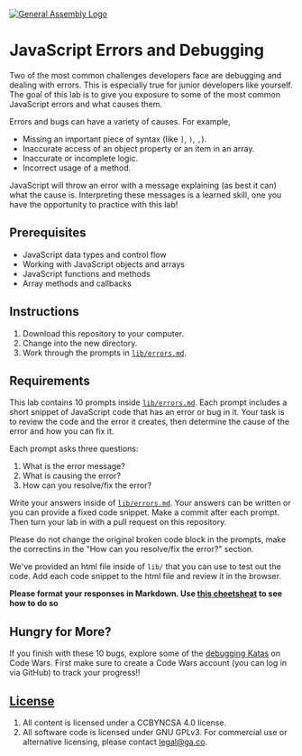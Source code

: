 [![General Assembly Logo](https://camo.githubusercontent.com/1a91b05b8f4d44b5bbfb83abac2b0996d8e26c92/687474703a2f2f692e696d6775722e636f6d2f6b6538555354712e706e67)](https://generalassemb.ly/education/web-development-immersive)

# JavaScript Errors and Debugging

Two of the most common challenges developers face are debugging and dealing with
errors. This is especially true for junior developers like yourself. The goal
of this lab is to give you exposure to some of the most common JavaScript errors
and what causes them.

Errors and bugs can have a variety of causes. For example,

- Missing an important piece of syntax (like `]`, `)`, `,`).
- Inaccurate access of an object property or an item in an array.
- Inaccurate or incomplete logic.
- Incorrect usage of a method.

JavaScript will throw an error with a message explaining (as best it can) what
the cause is. Interpreting these messages is a learned skill, one you have the
opportunity to practice with this lab!

## Prerequisites

- JavaScript data types and control flow
- Working with JavaScript objects and arrays
- JavaScript functions and methods
- Array methods and callbacks

## Instructions

1. Download this repository to your computer.
1. Change into the new directory.
1. Work through the prompts in [`lib/errors.md`](lib/errors.md).


## Requirements

This lab contains 10 prompts inside [`lib/errors.md`](lib/errors.md). Each
prompt includes a short snippet of JavaScript code that has an error or bug in
it. Your task is to review the code and the error it creates, then determine the
cause of the error and how you can fix it.

Each prompt asks three questions:

1. What is the error message?
1. What is causing the error?
1. How can you resolve/fix the error?

Write your answers inside of [`lib/errors.md`](lib/errors.md). Your answers can
be written or you can provide a fixed code snippet. Make a commit after each
prompt. Then turn your lab in with a pull request on this repository.

Please do not change the original broken code block in the prompts, make the correctins in the "How can you resolve/fix the error?" section.

We've provided an html file inside of `lib/` that you can use to test out the
code. Add each code snippet to the html file and review it in the browser.

**Please format your responses in Markdown. Use [this cheetsheat](https://github.com/adam-p/markdown-here/wiki/Markdown-Here-Cheatsheet) to see how to do so**

## Hungry for More?

If you finish with these 10 bugs, explore some of the [debugging Katas](https://www.codewars.com/kata/search/javascript?q=&r%5B%5D=-8&r%5B%5D=-7&r%5B%5D=-6&tags=Bugs&beta=false) on Code Wars. First make sure to create a Code Wars account (you can log in via GitHub) to track your progress!!

## [License](LICENSE)

1. All content is licensed under a CC­BY­NC­SA 4.0 license.
1. All software code is licensed under GNU GPLv3. For commercial use or
   alternative licensing, please contact legal@ga.co.
